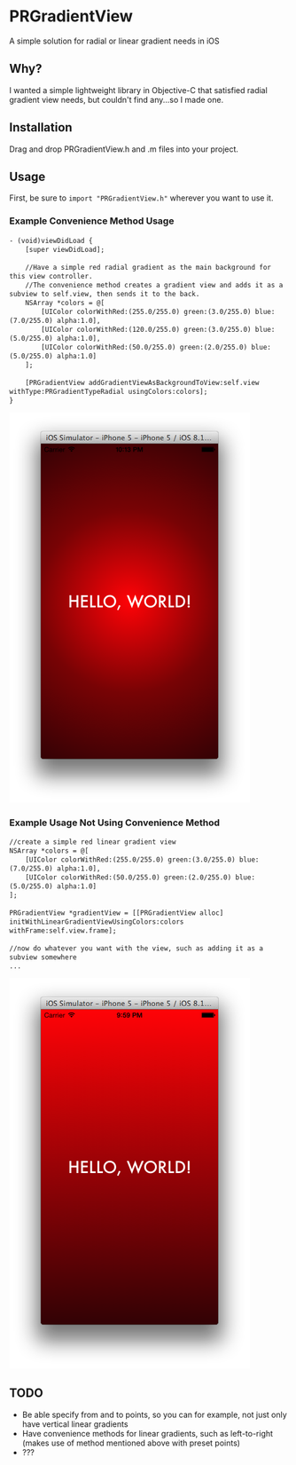 # PRGradientView
A simple solution for radial or linear gradient needs in iOS


## Why?
I wanted a simple lightweight library in Objective-C that satisfied radial gradient view needs, but couldn't find any...so I made one.


## Installation
Drag and drop PRGradientView.h and .m files into your project.


## Usage
First, be sure to ```import "PRGradientView.h"``` wherever you want to use it.

### Example Convenience Method Usage
```objc
- (void)viewDidLoad {
    [super viewDidLoad];

    //Have a simple red radial gradient as the main background for this view controller.
    //The convenience method creates a gradient view and adds it as a subview to self.view, then sends it to the back.
    NSArray *colors = @[
        [UIColor colorWithRed:(255.0/255.0) green:(3.0/255.0) blue:(7.0/255.0) alpha:1.0],
        [UIColor colorWithRed:(120.0/255.0) green:(3.0/255.0) blue:(5.0/255.0) alpha:1.0],
        [UIColor colorWithRed:(50.0/255.0) green:(2.0/255.0) blue:(5.0/255.0) alpha:1.0]
    ];

    [PRGradientView addGradientViewAsBackgroundToView:self.view withType:PRGradientTypeRadial usingColors:colors];
}
```
![](assets/radial_gradient_example.png)


### Example Usage Not Using Convenience Method
```objc
//create a simple red linear gradient view
NSArray *colors = @[
    [UIColor colorWithRed:(255.0/255.0) green:(3.0/255.0) blue:(7.0/255.0) alpha:1.0],
    [UIColor colorWithRed:(50.0/255.0) green:(2.0/255.0) blue:(5.0/255.0) alpha:1.0]
];

PRGradientView *gradientView = [[PRGradientView alloc] initWithLinearGradientViewUsingColors:colors withFrame:self.view.frame];

//now do whatever you want with the view, such as adding it as a subview somewhere
...
```

![](assets/linear_gradient_example.png)


## TODO
* Be able specify from and to points, so you can for example, not just only have vertical linear gradients
* Have convenience methods for linear gradients, such as left-to-right (makes use of method mentioned above with preset points)
* ???
